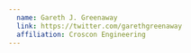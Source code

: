 ```yaml
---
  name: Gareth J. Greenaway
  link: https://twitter.com/garethgreenaway
  affiliation: Croscon Engineering
---
```

